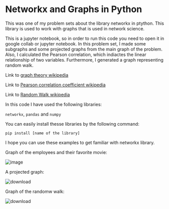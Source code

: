 # Networkx and Graphs in Python
This was one of my problem sets about the library networkx in ptython. This library is used to work with graphs that is used in network science.

This is a jupyter notebook, so in order to run this code you need to open it in google collab or jupyter notebook. In this problem set, I made some subgraphs and some projected graphs from the main graph of the problem. Also, I calculated the Pearson correlation, which indiactes the linear relationship of two variables. Furthermore, I generated a graph representing random walk.

Link to [graph theory wikipedia](https://en.wikipedia.org/wiki/Graph_theory#:~:text=In%20mathematics%2C%20graph%20theory%20is,arcs%2C%20links%20or%20lines)

Link to [Pearson correlation coefficient wikipedia](https://en.wikipedia.org/wiki/Pearson_correlation_coefficient)

Link to [Random Walk wikipedia](https://en.wikipedia.org/wiki/Random_walk)

In this code I have used the following libraries:

```networkx```, ```pandas``` and ```numpy```


You can easily install thesse libraries by the following command:

```pip install [name of the library]```

I hope you can use these examples to get familiar with networkx library.

Graph of the employees and their favorite movie:

![image](https://github.com/mahyar-e/Networkx-and-Graphs-in-Python/assets/78594407/0b9bd9ec-5233-4fd4-beda-93aef695a5ec)


A projected graph:

![download](https://github.com/mahyar-e/graph_networkx/assets/78594407/ac70b675-802d-4700-9133-ebb1b15359fd)


Graph of the randomw walk:

![download](https://github.com/mahyar-e/graph_networkx/assets/78594407/49aad214-7d5b-48f8-9201-8bbeec931752)
